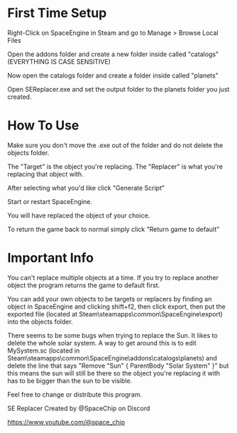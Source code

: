 First Time Setup
==================

Right-Click on SpaceEngine in Steam and go to Manage > Browse Local Files

Open the addons folder and create a new folder inside called "catalogs" (EVERYTHING IS CASE SENSITIVE)

Now open the catalogs folder and create a folder inside called "planets"

Open SEReplacer.exe and set the output folder to the planets folder you just created.



How To Use
==================

Make sure you don't move the .exe out of the folder and do not delete the objects folder.

The "Target" is the object you're replacing. The "Replacer" is what you're replacing that object with.

After selecting what you'd like click "Generate Script"

Start or restart SpaceEngine.

You will have replaced the object of your choice.

To return the game back to normal simply click "Return game to default"



Important Info
==================

You can't replace multiple objects at a time. If you try to replace another object the program returns the game to default first.

You can add your own objects to be targets or replacers by finding an object in SpaceEngine and clicking shift+f2, then click export, then put the exported file (located at Steam\steamapps\common\SpaceEngine\export) into the objects folder.

There seems to be some bugs when trying to replace the Sun. It likes to delete the whole solar system. A way to get around this is to edit MySystem.sc (located in Steam\steamapps\common\SpaceEngine\addons\catalogs\planets) and delete the line that says "Remove "Sun" { ParentBody "Solar System" }" but this means the sun will still be there so the object you're replacing it with has to be bigger than the sun to be visible.


Feel free to change or distribute this program.



SE Replacer
Created by @SpaceChip on Discord

https://www.youtube.com/@space_chip
